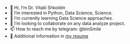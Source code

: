 - 👋 Hi, I’m Dr. Vitalii Shkoldin  
- 👀 I’m interested in Python, Data Science, Science.
- 🌱 I’m currently learning Data Science approaches.
- 💞️ I’m looking to collaborate on any data analyze project.
- 📫 How to reach me by telegram: @binSmile
- 📙 Additional information in [my resume](https://github.com/binSmile/binSmile/raw/main/Resume%20Dr%20Vitalii%20Shkoldin.pdf)

<!---
binSmile/binSmile is a ✨ special ✨ repository because its `README.md` (this file) appears on your GitHub profile.
You can click the Preview link to take a look at your changes.
--->

